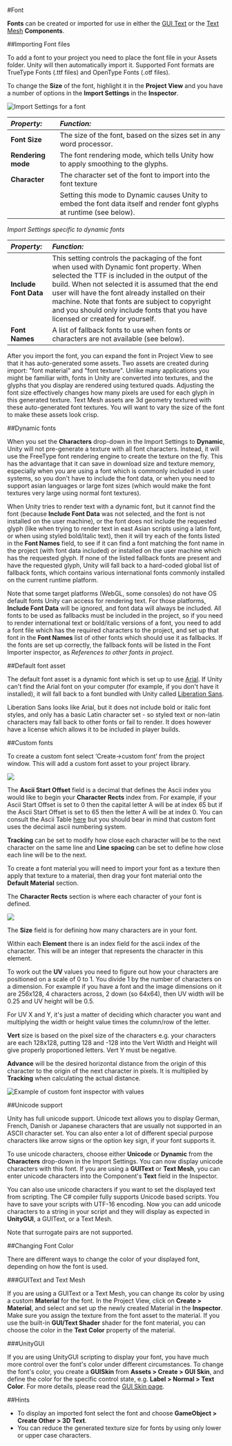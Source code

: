 #Font

__Fonts__ can be created or imported for use in either the [GUI Text](class-GUIText) or the [Text Mesh](class-TextMesh) __Components__.


##Importing Font files

To add a font to your project you need to place the font file in your Assets folder. Unity will then automatically import it. Supported Font formats are TrueType Fonts (.ttf files) and OpenType Fonts (.otf files).

To change the __Size__ of the font, highlight it in the __Project View__ and you have a number of options in the __Import Settings__ in the __Inspector__.


![Import Settings for a font](../uploads/Main/font_importer.png) 


|**_Property:_** |**_Function:_** |
|:---|:---|
|__Font Size__ |The size of the font, based on the sizes set in any word processor.|
|__Rendering mode__ |The font rendering mode, which tells Unity how to apply smoothing to the glyphs. |
|__Character__ |The character set of the font to import into the font texture |
| |Setting this mode to Dynamic causes Unity to embed the font data itself and render font glyphs at runtime (see below).|

_Import Settings specific to dynamic fonts_

|**_Property:_** |**_Function:_** |
|:---|:---|
|__Include Font Data__ |This setting controls the packaging of the font when used with Dynamic font property. When selected the TTF is included in the output of the build. When not selected it is assumed that the end user will have the font already installed on their machine. Note that fonts are subject to copyright and you should only include fonts that you have licensed or created for yourself. |
|__Font Names__ |A list of fallback fonts to use when fonts or characters are not available (see below). |

After you import the font, you can expand the font in Project View to see that it has auto-generated some assets. Two assets are created during import: "font material" and "font texture".  Unlike many applications you might be familiar with, fonts in Unity are converted into textures, and the glyphs that you display are rendered using textured quads.  Adjusting the font size effectively changes how many pixels are used for each glyph in this generated texture.  Text Mesh assets are 3d geometry textured with these auto-generated font textures.  You will want to vary the size of the font to make these assets look crisp.


##Dynamic fonts

When you set the __Characters__ drop-down in the Import Settings to __Dynamic__, Unity will not pre-generate a texture with all font characters. Instead, it will use the FreeType font rendering engine to create the texture on the fly. This has the advantage that it can save in download size and texture memory, especially when you are using a font which is commonly included in user systems, so you don't have to include the font data, or when you need to support asian languages or large font sizes (which would make the font textures very large using normal font textures).

When Unity tries to render text with a dynamic font, but it cannot find the font (because __Include Font Data__ was not selected, and the font is not installed on the user machine), or the font does not include the requested glyph (like when trying to render text in east Asian scripts using a latin font, or when using styled bold/italic text), then it will try each of the fonts listed in the __Font Names__ field, to see if it can find a font matching the font name in the project (with font data included) or installed on the user machine which has the requested glyph. If none of the listed fallback fonts are present and have the requested glyph, Unity will fall back to a hard-coded global list of fallback fonts, which contains various international fonts commonly installed on the current runtime platform.

Note that some target platforms (WebGL, some consoles) do not have OS default fonts Unity can access for rendering text. For those platforms, __Include Font Data__ will be ignored, and font data will always be included. All fonts to be used as fallbacks must be included in the project, so if you need to render international text or bold/italic versions of a font, you need to add a font file which has the required characters to the project, and set up that font in the __Font Names__ list of other fonts which should use it as fallbacks. If the fonts are set up correctly, the fallback fonts will be listed in the Font Importer inspector, as _References to other fonts in project_.

##Default font asset

The default font asset is a dynamic font which is set up to use [Arial](https://en.wikipedia.org/wiki/Arial). If Unity can't find the Arial font on your computer (for example, if you don't have it installed), it will fall back to a font bundled with Unity called [Liberation Sans](https://en.wikipedia.org/wiki/Liberation_fonts).

Liberation Sans looks like Arial, but it does not include bold or italic font styles, and only has a basic Latin character set - so styled text or non-latin characters may fall back to other fonts or fail to render. It does however have a license which allows it to be included in player builds.

##Custom fonts

To create a custom font select ‘Create->custom font’ from the project window. This will add a custom font asset to your project library.

![](../uploads/Main/customFontInspector.png)

The **Ascii Start Offset** field is a decimal that defines the Ascii index you would like to begin your **Character Rects** index from. For example, if your Ascii Start Offset is set to 0 then the capital letter A will be at index 65 but if the Ascii Start Offset is set to 65 then the letter A will be at index 0. You can consult the Ascii Table [here](http://ascii.cl/) but you should bear in mind that custom font uses the decimal ascii numbering system.

**Tracking** can be set to modify how close each character will be to the next character on the same line and  **Line spacing** can be set to define how close each line will be to the next.

To create a font material you will need to import your font as a texture then apply that texture to a material, then drag your font material onto the  **Default Material** section.

The **Character Rects** section is where each character of your font is defined.

![](../uploads/Main/customFontElements.png)

The **Size** field is for defining how many characters are in your font.

Within each **Element** there is an index field for the ascii index of the character. This will be an integer that represents the character in this element.

To work out the **UV** values you need to figure out how your characters are positioned on a scale of 0 to 1. You divide 1 by the number of characters on a dimension. For example if you have a font and the image dimensions on it are 256x128, 4 characters across, 2 down (so 64x64), then UV width will be 0.25 and UV height will be 0.5.

For UV X and Y, it's just a matter of deciding which character you want and multiplying the width or height value times the column/row of the letter.

**Vert** size is based on the pixel size of the characters e.g. your characters are each 128x128, putting 128 and -128 into the Vert Width and Height will give properly proportioned letters. Vert Y must be negative.

**Advance** will be the desired horizontal distance from the origin of this character to the origin of the next character in pixels. It is multiplied by **Tracking** when calculating the actual distance.

![Example of custom font inspector with values](../uploads/Main/ExampleCustomFont.png)


##Unicode support

Unity has full unicode support. Unicode text allows you to display German, French, Danish or Japanese characters that are usually not supported in an ASCII character set. You can also enter a lot of different special purpose characters like arrow signs or the option key sign, if your font supports it.

To use unicode characters, choose either __Unicode__ or __Dynamic__ from the __Characters__ drop-down in the Import Settings. You can now display unicode characters with this font. If you are using a __GUIText__ or __Text Mesh__, you can enter unicode characters into the Component's __Text__ field in the Inspector.

You can also use unicode characters if you want to set the displayed text from scripting. The C# compiler fully supports Unicode based scripts. You have to save your scripts with UTF-16 encoding. Now you can add unicode characters to a string in your script and they will display as expected in __UnityGUI__, a GUIText, or a Text Mesh.

Note that surrogate pairs are not supported.

##Changing Font Color

There are different ways to change the color of your displayed font, depending on how the font is used.


###GUIText and Text Mesh

If you are using a GUIText or a Text Mesh, you can change its color by using a custom __Material__ for the font. In the Project View, click on __Create &gt; Material__, and select and set up the newly created Material in the __Inspector__. Make sure you assign the texture from the font asset to the material. If you use the built-in __GUI/Text Shader__ shader for the font material, you can choose the color in the __Text Color__ property of the material.

###UnityGUI

If you are using UnityGUI scripting to display your font, you have much more control over the font's color under different circumstances. To change the font's color, you create a __GUISkin__ from __Assets &gt; Create &gt; GUI Skin__, and define the color for the specific control state, e.g. __Label &gt; Normal &gt; Text Color__. For more details, please read the [GUI Skin page](class-GUISkin).


##Hints

* To display an imported font select the font and choose __GameObject &gt; Create Other &gt; 3D Text__.
* You can reduce the generated texture size for fonts by using only lower or upper case characters.

